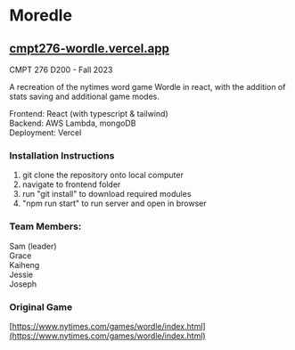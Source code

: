 # Moredle  
## [cmpt276-wordle.vercel.app](https://cmpt276-wordle.vercel.app/)  

CMPT 276 D200 - Fall 2023  

A recreation of the nytimes word game Wordle in react, with the addition of stats saving
 and additional game modes.  

Frontend: React (with typescript & tailwind)  
Backend: AWS Lambda, mongoDB  
Deployment: Vercel  

### Installation Instructions  

1. git clone the repository onto local computer  
2. navigate to frontend folder  
3. run "git install" to download required modules  
4. "npm run start" to run server and open in browser  

### Team Members:  
Sam (leader)  
Grace  
Kaiheng  
Jessie  
Joseph  


### Original Game  
[https://www.nytimes.com/games/wordle/index.html](https://www.nytimes.com/games/wordle/index.html)
